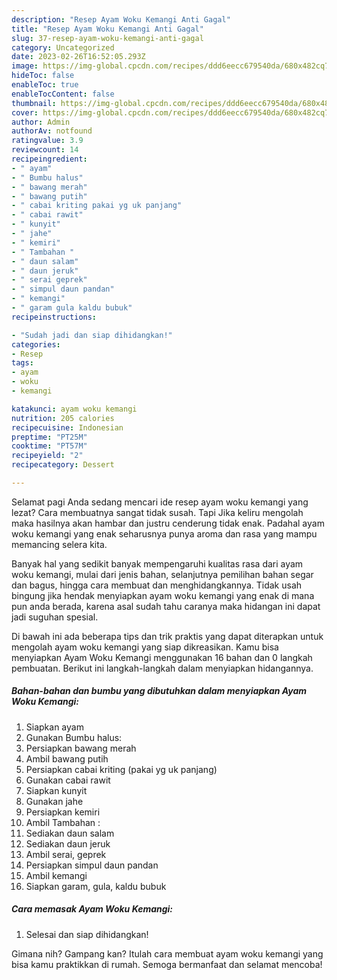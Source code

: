 ```yaml
---
description: "Resep Ayam Woku Kemangi Anti Gagal"
title: "Resep Ayam Woku Kemangi Anti Gagal"
slug: 37-resep-ayam-woku-kemangi-anti-gagal
category: Uncategorized
date: 2023-02-26T16:52:05.293Z
image: https://img-global.cpcdn.com/recipes/ddd6eecc679540da/680x482cq70/ayam-woku-kemangi-foto-resep-utama.jpg
hideToc: false
enableToc: true
enableTocContent: false
thumbnail: https://img-global.cpcdn.com/recipes/ddd6eecc679540da/680x482cq70/ayam-woku-kemangi-foto-resep-utama.jpg
cover: https://img-global.cpcdn.com/recipes/ddd6eecc679540da/680x482cq70/ayam-woku-kemangi-foto-resep-utama.jpg
author: Admin
authorAv: notfound
ratingvalue: 3.9
reviewcount: 14
recipeingredient:
- " ayam"
- " Bumbu halus"
- " bawang merah"
- " bawang putih"
- " cabai kriting pakai yg uk panjang"
- " cabai rawit"
- " kunyit"
- " jahe"
- " kemiri"
- " Tambahan "
- " daun salam"
- " daun jeruk"
- " serai geprek"
- " simpul daun pandan"
- " kemangi"
- " garam gula kaldu bubuk"
recipeinstructions:

- "Sudah jadi dan siap dihidangkan!"
categories:
- Resep
tags:
- ayam
- woku
- kemangi

katakunci: ayam woku kemangi 
nutrition: 205 calories
recipecuisine: Indonesian
preptime: "PT25M"
cooktime: "PT57M"
recipeyield: "2"
recipecategory: Dessert

---
```



Selamat pagi Anda sedang mencari ide resep ayam woku kemangi yang lezat? Cara membuatnya sangat tidak susah. Tapi Jika keliru mengolah maka hasilnya akan hambar dan justru cenderung tidak enak. Padahal ayam woku kemangi yang enak seharusnya punya aroma dan rasa yang mampu memancing selera kita.


Banyak hal yang sedikit banyak mempengaruhi kualitas rasa dari ayam woku kemangi, mulai dari jenis bahan, selanjutnya pemilihan bahan segar dan bagus, hingga cara membuat dan menghidangkannya. Tidak usah bingung jika hendak menyiapkan ayam woku kemangi yang enak di mana pun anda berada, karena asal sudah tahu caranya maka hidangan ini dapat jadi suguhan spesial.




Di bawah ini ada beberapa tips dan trik praktis yang dapat diterapkan untuk mengolah ayam woku kemangi yang siap dikreasikan. Kamu bisa menyiapkan Ayam Woku Kemangi menggunakan 16 bahan dan 0 langkah pembuatan. Berikut ini langkah-langkah dalam menyiapkan hidangannya.

<!--inarticleads1-->

##### Bahan-bahan dan bumbu yang dibutuhkan dalam menyiapkan Ayam Woku Kemangi:

1. Siapkan  ayam
1. Gunakan  Bumbu halus:
1. Persiapkan  bawang merah
1. Ambil  bawang putih
1. Persiapkan  cabai kriting (pakai yg uk panjang)
1. Gunakan  cabai rawit
1. Siapkan  kunyit
1. Gunakan  jahe
1. Persiapkan  kemiri
1. Ambil  Tambahan :
1. Sediakan  daun salam
1. Sediakan  daun jeruk
1. Ambil  serai, geprek
1. Persiapkan  simpul daun pandan
1. Ambil  kemangi
1. Siapkan  garam, gula, kaldu bubuk




<!--inarticleads2-->

##### Cara memasak Ayam Woku Kemangi:


1. Selesai dan siap dihidangkan!



Gimana nih? Gampang kan? Itulah cara membuat ayam woku kemangi yang bisa kamu praktikkan di rumah. Semoga bermanfaat dan selamat mencoba!

